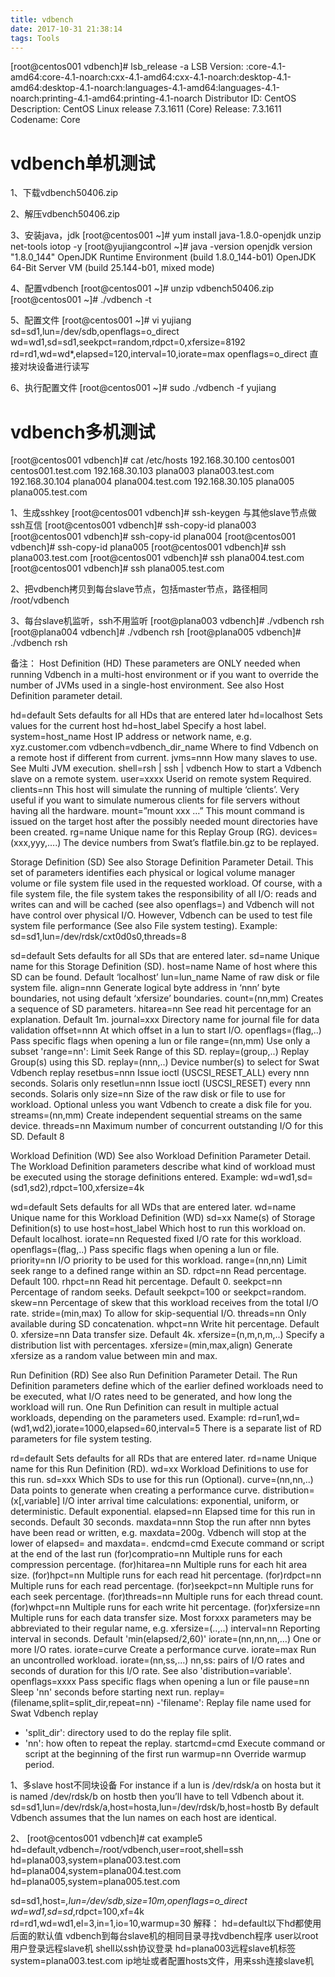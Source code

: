 ```yaml
---
title: vdbench
date: 2017-10-31 21:38:14
tags: Tools
---
```


[root@centos001 vdbench]# lsb_release -a
LSB Version:    :core-4.1-amd64:core-4.1-noarch:cxx-4.1-amd64:cxx-4.1-noarch:desktop-4.1-amd64:desktop-4.1-noarch:languages-4.1-amd64:languages-4.1-noarch:printing-4.1-amd64:printing-4.1-noarch
Distributor ID:    CentOS
Description:    CentOS Linux release 7.3.1611 (Core)
Release:    7.3.1611
Codename:    Core

# vdbench单机测试 #

1、下载vdbench50406.zip

2、解压vdbench50406.zip

3、安装java，jdk
[root@centos001 ~]# yum install java-1.8.0-openjdk unzip net-tools iotop -y
[root@yujiangcontrol ~]# java -version
openjdk version "1.8.0_144"
OpenJDK Runtime Environment (build 1.8.0_144-b01)
OpenJDK 64-Bit Server VM (build 25.144-b01, mixed mode)

4、配置vdbench
[root@centos001 ~]# unzip vdbench50406.zip
[root@centos001 ~]# ./vdbench -t

5、配置文件
[root@centos001 ~]# vi yujiang
sd=sd1,lun=/dev/sdb,openflags=o_direct
wd=wd1,sd=sd1,seekpct=random,rdpct=0,xfersize=8192
rd=rd1,wd=wd*,elapsed=120,interval=10,iorate=max
openflags=o_direct 直接对块设备进行读写

6、执行配置文件
[root@centos001 ~]# sudo ./vdbench -f yujiang 

# vdbench多机测试 #

[root@centos001 vdbench]# cat /etc/hosts
192.168.30.100  centos001       centos001.test.com
192.168.30.103  plana003        plana003.test.com
192.168.30.104  plana004        plana004.test.com
192.168.30.105  plana005        plana005.test.com

1、生成sshkey
[root@centos001 vdbench]# ssh-keygen
与其他slave节点做ssh互信 
[root@centos001 vdbench]# ssh-copy-id plana003
[root@centos001 vdbench]# ssh-copy-id plana004
[root@centos001 vdbench]# ssh-copy-id plana005
[root@centos001 vdbench]# ssh plana003.test.com
[root@centos001 vdbench]# ssh plana004.test.com
[root@centos001 vdbench]# ssh plana005.test.com

2、把vdbench拷贝到每台slave节点，包括master节点，路径相同
/root/vdbench

3、每台slave机监听，ssh不用监听
[root@plana003 vdbench]# ./vdbench rsh
[root@plana004 vdbench]# ./vdbench rsh
[root@plana005 vdbench]# ./vdbench rsh

备注：
Host Definition (HD)
These parameters are ONLY needed when running Vdbench in a multi-host environment or if you want to override the number of JVMs used in a single-host environment.
See also Host Definition parameter detail.

hd=default Sets defaults for all HDs that are entered later
hd=localhost Sets values for the current host
hd=host_label Specify a host label.
system=host_name Host IP address or network name, e.g. xyz.customer.com
vdbench=vdbench_dir_name Where to find Vdbench on a remote host if different from current.
jvms=nnn How many slaves to use. See Multi JVM execution.
shell=rsh | ssh | vdbench How to start a Vdbench slave on a remote system.
user=xxxx Userid on remote system Required.
clients=nn This host will simulate the running of multiple ‘clients’. Very  useful if you want to simulate numerous clients for file servers  without having all the hardware.
mount=”mount xxx …” This mount command is issued on the target host after the  possibly needed mount directories have been created.
rg=name Unique name for this Replay Group (RG).
devices=(xxx,yyy,….) The device numbers from Swat’s flatfile.bin.gz to be replayed.

Storage Definition (SD)
See also Storage Definition Parameter Detail.
This set of parameters identifies each physical or logical volume manager volume or file system  file used in the requested workload. Of course, with a file system file, the file system takes the  responsibility of all I/O: reads and writes can and will be cached (see also openflags=) and  Vdbench will not have control over physical I/O. However, Vdbench can be used to test file  system file performance (See also File system testing).
Example: sd=sd1,lun=/dev/rdsk/cxt0d0s0,threads=8

sd=default Sets defaults for all SDs that are entered later.
sd=name Unique name for this Storage Definition (SD).
host=name Name of host where this SD can be found. Default ‘localhost’
lun=lun_name Name of raw disk or file system file.
align=nnn Generate logical byte address in ‘nnn’ byte boundaries, not using default ‘xfersize’ boundaries.
count=(nn,mm) Creates a sequence of SD parameters.
hitarea=nn See read hit percentage for an explanation. Default 1m.
journal=xxx Directory name for journal file for data validation
offset=nnn At which offset in a lun to start I/O.
openflags=(flag,..) Pass specific flags when opening a lun or file
range=(nn,mm) Use only a subset 'range=nn': Limit Seek Range of this SD.
replay=(group,..) Replay Group(s) using this SD.
replay=(nnn,..) Device number(s) to select for Swat Vdbench replay
resetbus=nnn Issue ioctl (USCSI_RESET_ALL) every nnn seconds. Solaris only
resetlun=nnn Issue ioctl (USCSI_RESET) every nnn seconds. Solaris only
size=nn Size of the raw disk or file to use for workload. Optional unless you  want Vdbench to create a disk file for you.
streams=(nn,mm) Create independent sequential streams on the same device.
threads=nn Maximum number of concurrent outstanding I/O for this SD. Default 8

Workload Definition (WD)
See also Workload Definition Parameter Detail.
The Workload Definition parameters describe what kind of workload must be executed using the storage definitions entered.
Example: wd=wd1,sd=(sd1,sd2),rdpct=100,xfersize=4k

wd=default Sets defaults for all WDs that are entered later.
wd=name Unique name for this Workload Definition (WD)
sd=xx Name(s) of Storage Definition(s) to use
host=host_label Which host to run this workload on. Default localhost.
iorate=nn Requested fixed I/O rate for this workload.
openflags=(flag,..) Pass specific flags when opening a lun or file.
priority=nn I/O priority to be used for this workload.
range=(nn,nn) Limit seek range to a defined range within an SD.
rdpct=nn Read percentage. Default 100.
rhpct=nn Read hit percentage. Default 0.
seekpct=nn Percentage of random seeks. Default seekpct=100 or seekpct=random.
skew=nn Percentage of skew that this workload receives from the total I/O  rate.
stride=(min,max) To allow for skip-sequential I/O.
threads=nn Only available during SD concatenation.
whpct=nn Write hit percentage. Default 0.
xfersize=nn Data transfer size. Default 4k.
xfersize=(n,m,n,m,..) Specify a distribution list with percentages.
xfersize=(min,max,align) Generate xfersize as a random value between min and max.

Run Definition (RD)
See also Run Definition Parameter Detail.
The Run Definition parameters define which of the earlier defined workloads need to be  executed, what I/O rates need to be generated, and how long the workload will run. One Run  Definition can result in multiple actual workloads, depending on the parameters used.
Example: rd=run1,wd=(wd1,wd2),iorate=1000,elapsed=60,interval=5
There is a separate list of RD parameters for file system testing.

rd=default Sets defaults for all RDs that are entered later.
rd=name Unique name for this Run Definition (RD).
wd=xx Workload Definitions to use for this run.
sd=xxx Which SDs to use for this run (Optional).
curve=(nn,nn,..) Data points to generate when creating a performance curve.
distribution=(x[,variable] I/O inter arrival time calculations: exponential, uniform, or  deterministic. Default exponential.
elapsed=nn Elapsed time for this run in seconds. Default 30 seconds.
maxdata=nnn Stop the run after nnn bytes have been read or written, e.g.
maxdata=200g. Vdbench will stop at the lower of elapsed= and maxdata=.
endcmd=cmd Execute command or script at the end of the last run
(for)compratio=nn Multiple runs for each compression percentage.
(for)hitarea=nn Multiple runs for each hit area size.
(for)hpct=nn Multiple runs for each read hit percentage.
(for)rdpct=nn Multiple runs for each read percentage.
(for)seekpct=nn Multiple runs for each seek percentage.
(for)threads=nn Multiple runs for each thread count.
(for)whpct=nn Multiple runs for each write hit percentage.
(for)xfersize=nn Multiple runs for each data transfer size.
Most forxxx parameters may be abbreviated to their regular name, e.g. xfersize=(..,..)
interval=nn Reporting interval in seconds. Default 'min(elapsed/2,60)'
iorate=(nn,nn,nn,…) One or more I/O rates.
iorate=curve Create a performance curve.
iorate=max Run an uncontrolled workload.
iorate=(nn,ss,…) nn,ss: pairs of I/O rates and seconds of duration for this I/O  rate. See also 'distribution=variable'.
openflags=xxxx Pass specific flags when opening a lun or file
pause=nn Sleep 'nn' seconds before starting next run.
replay=(filename,split=split_dir,repeat=nn)
-'filename': Replay file name used for Swat Vdbench replay
- 'split_dir': directory used to do the replay file split.
- 'nn': how often to repeat the replay.
startcmd=cmd Execute command or script at the beginning of the first run
warmup=nn Override warmup period.

 
1、多slave host不同块设备
For instance if a lun is /dev/rdsk/a on hosta but it is named /dev/rdsk/b on hostb then you’ll have to tell Vdbench about it.
sd=sd1,lun=/dev/rdsk/a,host=hosta,lun=/dev/rdsk/b,host=hostb
By default Vdbench assumes that the lun names on each host are identical.


2、
[root@centos001 vdbench]# cat example5
hd=default,vdbench=/root/vdbench,user=root,shell=ssh
hd=plana003,system=plana003.test.com
hd=plana004,system=plana004.test.com
hd=plana005,system=plana005.test.com

sd=sd1,host=*,lun=/dev/sdb,size=10m,openflags=o_direct
wd=wd1,sd=sd*,rdpct=100,xf=4k
rd=rd1,wd=wd1,el=3,in=1,io=10,warmup=30
解释：
hd=default以下hd都使用后面的默认值
vdbench到每台slave机的相同目录寻找vdbench程序
user以root用户登录远程slave机
shell以ssh协议登录
hd=plana003远程slave机标签
system=plana003.test.com ip地址或者配置hosts文件，用来ssh连接slave机








